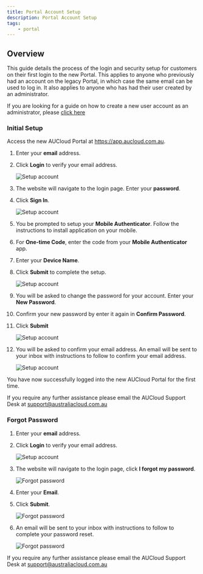 ```yaml
---
title: Portal Account Setup
description: Portal Account Setup
tags:
    - portal
---
```


## Overview
 This guide details the process of the login and security setup for customers on their first login to the new Portal. This applies to anyone who previously had an account on the legacy Portal, in which case the same email can be used to log in. It also applies to anyone who has had their user created by an administrator.

If you are looking for a guide on how to create a new user account as an administrator, please [click here](.portal-users-mgmt.md)

### Initial Setup

Access the new AUCloud Portal at https://app.aucloud.com.au.

1. Enter your **email** address.
1. Click **Login** to verify your email address.

    ![Setup account](./assets/setup-account-1.png)

1. The website will navigate to the login page. Enter your **password**.
1. Click **Sign In**.

    ![Setup account](./assets/setup-account-2.png)

1. You be prompted to setup your **Mobile Authenticator**. Follow the instructions to install application on your mobile.
1. For **One-time Code**, enter the code from your **Mobile Authenticator** app.
1. Enter your **Device Name**.
1. Click **Submit** to complete the setup.

    ![Setup account](./assets/setup-account-3.png)

1. You will be asked to change the password for your account. Enter your **New Password**.
1. Confirm your new password by enter it again in **Confirm Password**.
1. Click **Submit**

    ![Setup account](./assets/setup-account-4.png)

1. You will be asked to confirm your email address. An email will be sent to your inbox with instructions to follow to confirm your email address.

    ![Setup account](./assets/setup-account-5.png)

You have now successfully logged into the new AUCloud Portal for the first time. 

If you require any further assistance please email the AUCloud Support Desk at support@australiacloud.com.au

### Forgot Password

1. Enter your **email** address.
1. Click **Login** to verify your email address.

    ![Setup account](./assets/setup-account-1.png)

1. The website will navigate to the login page, click **I forgot my password**.

    ![Forgot password](./assets/forgot-password-1.png)

1. Enter your **Email**.
1. Click **Submit**.

    ![Forgot password](./assets/forgot-password-2.png)

1. An email will be sent to your inbox with instructions to follow to complete your password reset.

    ![Forgot password](./assets/forgot-password-3.png)

If you require any further assistance please email the AUCloud Support Desk at support@australiacloud.com.au
